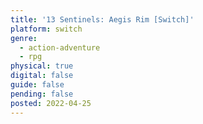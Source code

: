 ```yaml
---
title: '13 Sentinels: Aegis Rim [Switch]'
platform: switch
genre:
  - action-adventure
  - rpg
physical: true
digital: false
guide: false
pending: false
posted: 2022-04-25
---
```

